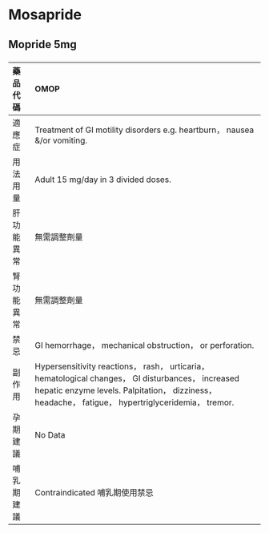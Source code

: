 # Mosapride

## Mopride 5mg

##### 

| 藥品代碼   | OMOP                                                                                                                                                                                                     |
|:-----------|:---------------------------------------------------------------------------------------------------------------------------------------------------------------------------------------------------------|
| 適應症     | Treatment of GI motility disorders e.g. heartburn， nausea &/or vomiting.                                                                                                                                |
| 用法用量   | Adult 15 mg/day in 3 divided doses.                                                                                                                                                                      |
| 肝功能異常 | 無需調整劑量                                                                                                                                                                                             |
| 腎功能異常 | 無需調整劑量                                                                                                                                                                                             |
| 禁忌       | GI hemorrhage， mechanical obstruction， or perforation.                                                                                                                                                 |
| 副作用     | Hypersensitivity reactions， rash， urticaria， hematological changes， GI disturbances， increased hepatic enzyme levels. Palpitation， dizziness， headache， fatigue， hypertriglyceridemia， tremor. |
| 孕期建議   | No Data                                                                                                                                                                                                  |
| 哺乳期建議 | Contraindicated 哺乳期使用禁忌                                                                                                                                                                           |

